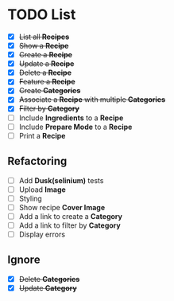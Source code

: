 # TODO List

- [x] ~~List all **Recipes**~~
- [x] ~~Show a **Recipe**~~
- [x] ~~Create a **Recipe**~~
- [x] ~~Update a **Recipe**~~
- [x] ~~Delete a **Recipe**~~
- [x] ~~Feature a **Recipe**~~
- [x] ~~Create **Categories**~~
- [x] ~~Associate a **Recipe** with multiple **Categories**~~
- [x] ~~Filter by **Category**~~
- [ ] Include **Ingredients** to a **Recipe**
- [ ] Include **Prepare Mode** to a **Recipe**
- [ ] Print a **Recipe**

## Refactoring
- [ ] Add **Dusk(selinium)** tests
- [ ] Upload **Image**
- [ ] Styling
- [ ] Show recipe **Cover Image**
- [ ] Add a link to create a **Category**
- [ ] Add a link to filter by **Category**
- [ ] Display errors

## Ignore

- [x] ~~Delete **Categories**~~
- [x] ~~Update **Category**~~

